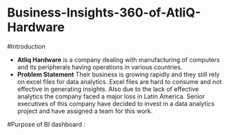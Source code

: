 # Business-Insights-360-of-AtliQ-Hardware 

#Introduction

* **Atliq Hardware** is a company dealing with manufacturing of computers and its peripherals having operations in various countries.
* **Problem Statement** Their business is growing rapidly and they still rely on excel files for data analytics. Excel files are hard to consume and not effective in generating insights. Also due to the lack of effective analytics the company faced a major loss in Latin America. Senior executives of this company have decided to invest in a data analytics project and have assigned a team for this work.

#Purpose of BI dashboard :

